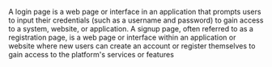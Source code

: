 A login page is a web page or interface in an application that prompts users to input their credentials (such as a username and password) to gain access to a system, website, or application. 
A signup page, often referred to as a registration page, is a web page or interface within an application or website where new users can create an account or register themselves to gain access to the platform's services or features
